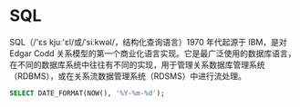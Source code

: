 # SQL

SQL（/'ɛs kjuː'ɛl/或/ˈsiːkwəl/，结构化查询语言）1970 年代起源于 IBM，是对 Edgar Codd 关系模型的第一个商业化语言实现。它是最广泛使用的数据库语言，在不同的数据库系统中往往有不同的实现，用于管理关系数据库管理系统（RDBMS），或在关系流数据管理系统（RDSMS）中进行流处理。

```sql
SELECT DATE_FORMAT(NOW(), '%Y-%m-%d');
```
